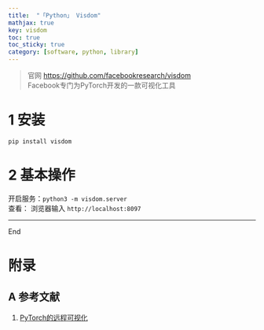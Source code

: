 ```yaml
---
title:  "「Python」 Visdom"
mathjax: true
key: visdom
toc: true
toc_sticky: true
category: [software, python, library]
---
```

> 官网 <https://github.com/facebookresearch/visdom>  
Facebook专门为PyTorch开发的一款可视化工具

<!--more-->

# 1 安装
`pip install visdom`  

# 2 基本操作
开启服务：`python3 -m visdom.server`      
查看： 浏览器输入 `http://localhost:8097`     

-------------------  
End



# 附录
## A 参考文献  
1. [PyTorch的远程可视化](https://zhuanlan.zhihu.com/p/34692106)
